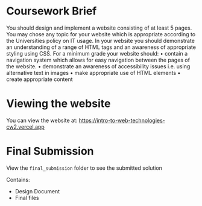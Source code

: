 # Coursework Brief

You should design and implement a website consisting of at least 5 pages. You may chose any topic for your website which is appropriate according to the Universities policy on IT usage. In your website you should demonstrate an understanding of a range of HTML tags and an awareness of appropriate styling using CSS. For a minimum grade your website should:
• contain a navigation system which allows for easy navigation between the pages of the website.
• demonstrate an awareness of accessibility issues i.e. using alternative text in images
• make appropriate use of HTML elements
• create appropriate content


# Viewing the website
You can view the website at: https://intro-to-web-technologies-cw2.vercel.app

# Final Submission

View the `final_submission` folder to see the submitted solution

Contains:
- Design Document
- Final files
